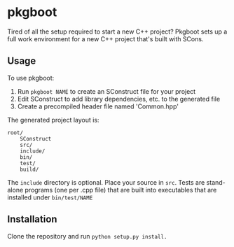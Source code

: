 pkgboot
=======

Tired of all the setup required to start a new C++ project?  Pkgboot sets up a full work environment for a new C++ project that's built with SCons.


Usage
-----

To use pkgboot:

1. Run `pkgboot NAME` to create an SConstruct file for your project
1. Edit SConstruct to add library dependencies, etc. to the generated file
1. Create a precompiled header file named 'Common.hpp'

The generated project layout is:

    root/
        SConstruct
        src/
        include/
        bin/
        test/
        build/

The `include` directory is optional.  Place your source in `src`.  Tests are
stand-alone programs (one per .cpp file) that are built into executables that
are installed under `bin/test/NAME`


Installation
------------

Clone the repository and run `python setup.py install.`
